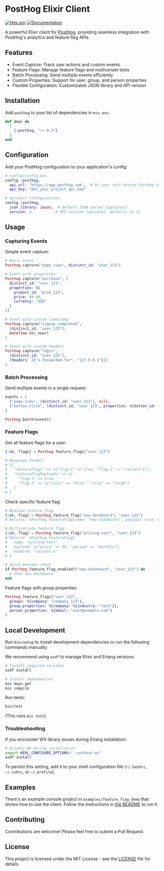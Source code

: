 # PostHog Elixir Client

[![Hex.pm](https://img.shields.io/hexpm/v/posthog.svg)](https://hex.pm/packages/posthog)
[![Documentation](https://img.shields.io/badge/documentation-gray)](https://hexdocs.pm/posthog)

A powerful Elixir client for [PostHog](https://posthog.com), providing seamless integration with PostHog's analytics and feature flag APIs.

## Features

- Event Capture: Track user actions and custom events
- Feature Flags: Manage feature flags and multivariate tests
- Batch Processing: Send multiple events efficiently
- Custom Properties: Support for user, group, and person properties
- Flexible Configuration: Customizable JSON library and API version

## Installation

Add `posthog` to your list of dependencies in `mix.exs`:

```elixir
def deps do
  [
    {:posthog, "~> 0.3"}
  ]
end
```

## Configuration

Add your PostHog configuration to your application's config:

```elixir
# config/config.exs
config :posthog,
  api_url: "https://app.posthog.com",  # Or your self-hosted PostHog instance URL
  api_key: "phc_your_project_api_key"

# Optional configurations
config :posthog,
  json_library: Jason,  # Default JSON parser (optional)
  version: 3           # API version (optional, defaults to 3)
```

## Usage

### Capturing Events

Simple event capture:

```elixir
# Basic event
Posthog.capture("page_view", distinct_id: "user_123")

# Event with properties
Posthog.capture("purchase", [
  distinct_id: "user_123",
  properties: %{
    product_id: "prod_123",
    price: 99.99,
    currency: "USD"
  }
])

# Event with custom timestamp
Posthog.capture("signup_completed",
  [distinct_id: "user_123"],
  DateTime.utc_now()
)

# Event with custom headers
Posthog.capture("login",
  [distinct_id: "user_123"],
  [headers: [{"x-forwarded-for", "127.0.0.1"}]]
)
```

### Batch Processing

Send multiple events in a single request:

```elixir
events = [
  {"page_view", [distinct_id: "user_123"], nil},
  {"button_click", [distinct_id: "user_123", properties: %{button_id: "signup"}], nil}
]

Posthog.batch(events)
```

### Feature Flags

Get all feature flags for a user:

```elixir
{:ok, flags} = Posthog.feature_flags("user_123")

# Response format:
# %{
#   "featureFlags" => %{"flag-1" => true, "flag-2" => "variant-b"},
#   "featureFlagPayloads" => %{
#     "flag-1" => true,
#     "flag-2" => %{"color" => "blue", "size" => "large"}
#   }
# }
```

Check specific feature flag:

```elixir
# Boolean feature flag
{:ok, flag} = Posthog.feature_flag("new-dashboard", "user_123")
# Returns: %Posthog.FeatureFlag{name: "new-dashboard", payload: true, enabled: true}

# Multivariate feature flag
{:ok, flag} = Posthog.feature_flag("pricing-test", "user_123")
# Returns: %Posthog.FeatureFlag{
#   name: "pricing-test",
#   payload: %{"price" => 99, "period" => "monthly"},
#   enabled: "variant-a"
# }

# Quick boolean check
if Posthog.feature_flag_enabled?("new-dashboard", "user_123") do
  # Show new dashboard
end
```

Feature flags with group properties:

```elixir
Posthog.feature_flags("user_123",
  groups: %{company: "company_123"},
  group_properties: %{company: %{industry: "tech"}},
  person_properties: %{email: "user@example.com"}
)
```

## Local Development

Run `bin/setup` to install development dependencies or run the following commands manually:

We recommend using `asdf` to manage Elixir and Erlang versions:

```sh
# Install required versions
asdf install

# Install dependencies
mix deps.get
mix compile
```

Run tests:

```sh
bin/test
```

(This runs `mix test`).

### Troubleshooting

If you encounter WX library issues during Erlang installation:

```sh
# Disable WX during installation
export KERL_CONFIGURE_OPTIONS="--without-wx"
asdf install
```

To persist this setting, add it to your shell configuration file (`~/.bashrc`, `~/.zshrc`, or `~/.profile`).

## Examples

There's an example console project in `examples/feature_flag_demo` that shows how to use the client. Follow the instructions in [the README](examples/feature_flag_demo/README.md) to run it.

## Contributing

Contributions are welcome! Please feel free to submit a Pull Request.

## License

This project is licensed under the MIT License - see the [LICENSE](LICENSE) file for details.
